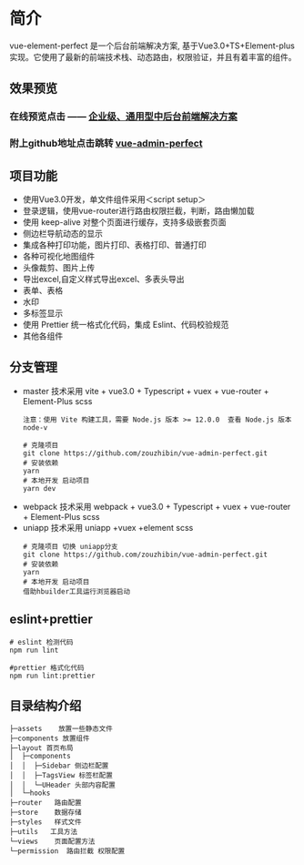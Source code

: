# 简介
vue-element-perfect 是一个后台前端解决方案, 基于Vue3.0+TS+Element-plus实现。它使用了最新的前端技术栈、动态路由，权限验证，并且有着丰富的组件。

## 效果预览

### 在线预览点击 —— [企业级、通用型中后台前端解决方案 ](http://182.61.5.190:8889/)

### 附上github地址点击跳转 [vue-admin-perfect](https://github.com/zouzhibin/vue-admin-perfect)


## 项目功能
- 使用Vue3.0开发，单文件组件采用＜script setup＞
- 登录逻辑，使用vue-router进行路由权限拦截，判断，路由懒加载
- 使用 keep-alive 对整个页面进行缓存，支持多级嵌套页面
- 侧边栏导航动态的显示
- 集成各种打印功能，图片打印、表格打印、普通打印
- 各种可视化地图组件
- 头像裁剪、图片上传
- 导出excel,自定义样式导出excel、多表头导出
- 表单、表格
- 水印  
- 多标签显示
- 使用 Prettier 统一格式化代码，集成 Eslint、代码校验规范
- 其他各组件

## 分支管理
- master 技术采用 vite + vue3.0 + Typescript + vuex + vue-router + Element-Plus scss
  ```
  注意：使用 Vite 构建工具，需要 Node.js 版本 >= 12.0.0  查看 Node.js 版本 node-v
  
  # 克隆项目
  git clone https://github.com/zouzhibin/vue-admin-perfect.git
  # 安装依赖
  yarn
  # 本地开发 启动项目
  yarn dev
  ```
- webpack 技术采用 webpack + vue3.0 + Typescript + vuex + vue-router + Element-Plus scss
- uniapp 技术采用 uniapp +vuex +element scss
  ```
  # 克隆项目 切换 uniapp分支
  git clone https://github.com/zouzhibin/vue-admin-perfect.git
  # 安装依赖
  yarn
  # 本地开发 启动项目
  借助hbuilder工具运行浏览器启动
  ```

## eslint+prettier
```
# eslint 检测代码
npm run lint

#prettier 格式化代码
npm run lint:prettier
```

## 目录结构介绍

```
├─assets    放置一些静态文件
├─components 放置组件
├─layout 首页布局
│  ├─components
│  │  ├─Sidebar 侧边栏配置
│  │  ├─TagsView 标签栏配置
│  │  └─UHeader 头部内容配置
│  └─hooks
├─router   路由配置
├─store    数据存储
├─styles   样式文件
├─utils   工具方法
└─views    页面配置方法
└─permission  路由拦截 权限配置
```




